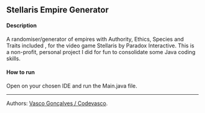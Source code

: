 ## **Stellaris Empire Generator**

#### **Description**

A randomiser/generator of empires with Authority, Ethics, Species and Traits included , for the video game Stellaris by Paradox Interactive. This is a non-profit, personal project I did for fun to consolidate some Java coding skills.

#### **How to run**

Open on your chosen IDE and run the Main.java file.

____
Authors: [Vasco Gonçalves / Codevasco](https://www.linkedin.com/in/vascofg99/).